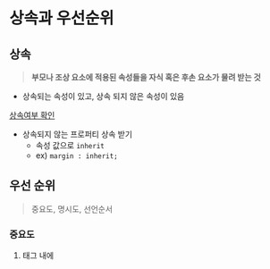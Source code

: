 # 상속과 우선순위

## 상속

> **부모나 조상 요소에 적용된 속성들을 자식 혹은 후손 요소가 물려 받는 것**

- 상속되는 속성이 있고, 상속 되지 않은 속성이 있음

[상속여부 확인](https://www.w3.org/TR/CSS21/propidx)

- 상속되지 않는 프로퍼티 상속 받기
    - 속성 값으로 `inherit`
    - ex) `margin : inherit;`

## 우선 순위

> 중요도, 명시도, 선언순서

### 중요도

1. <head>태그 내에 <style>태그
2. <head>태그 내에 <style>태그 내에 @import 문
3. <link> 태그로 연결된 CSS
4. <link> 태그로 연결된 CSS 내에 @import문
5. 브라우저 디폴트 스타일시트


### 명시도
1. `!importanr`
    - 최상위, 사용 권장 x
    - 다른 속성과 겹쳤을 때 유지보수의 어려움
2. inline style - 인라인 스타일
3. id selector - 아이디 선택자
    - 단 하나만 스타일 지정을 하는데 class 선택자보다 우선순위이므로 사용권장 x 대참사 벌어짐
4. class, attribute, pseudo class selector - 클래스, 속성, 가상클래스 선택자
5. type selector - 태그 선택자
6. universal selector - 전체 선택자
7. inherit - 상속

### 선언 순서

> 중요도, 명시도가 같은 경우에 가장 나중에 선언된 스타일로 우선순위